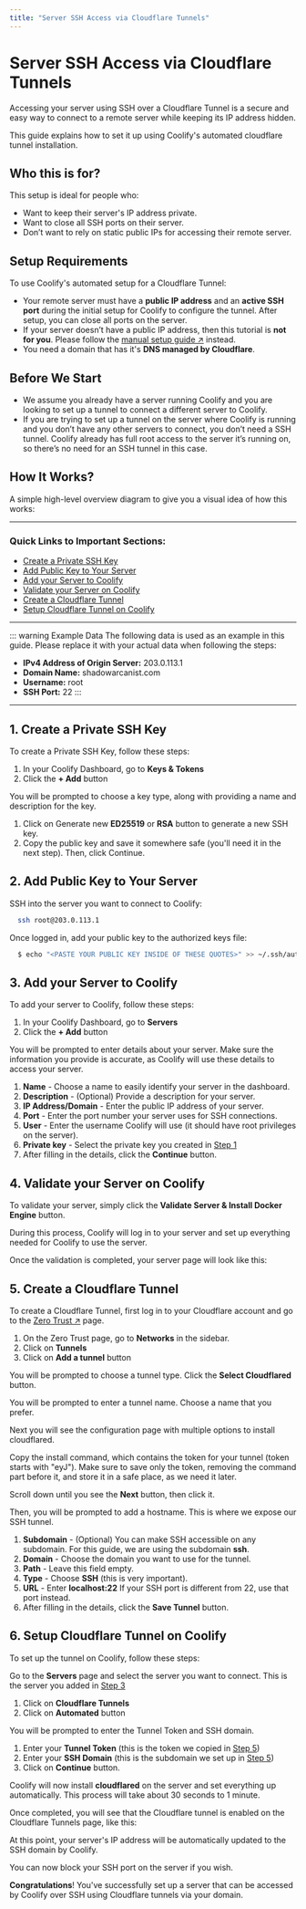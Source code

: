 ```yaml
---
title: "Server SSH Access via Cloudflare Tunnels"
---
```


# Server SSH Access via Cloudflare Tunnels
Accessing your server using SSH over a Cloudflare Tunnel is a secure and easy way to connect to a remote server while keeping its IP address hidden. 

This guide explains how to set it up using Coolify's automated cloudflare tunnel installation.


## Who this is for?
This setup is ideal for people who:

- Want to keep their server's IP address private.
- Want to close all SSH ports on their server.
- Don’t want to rely on static public IPs for accessing their remote server.


## Setup Requirements
To use Coolify's automated setup for a Cloudflare Tunnel:

- Your remote server must have a **public IP address** and an **active SSH port** during the initial setup for Coolify to configure the tunnel. After setup, you can close all ports on the server.
- If your server doesn’t have a public IP address, then this tutorial is **not for you**. Please follow the [manual setup guide ↗](/knowledge-base/cloudflare/tunnels/manual-setup) instead.
- You need a domain that has it's **DNS managed by Cloudflare**.


## Before We Start
- We assume you already have a server running Coolify and you are looking to set up a tunnel to connect a different server to Coolify.
- If you are trying to set up a tunnel on the server where Coolify is running and you don’t have any other servers to connect, you don’t need a SSH tunnel. Coolify already has full root access to the server it’s running on, so there’s no need for an SSH tunnel in this case.


## How It Works?
A simple high-level overview diagram to give you a visual idea of how this works:

<ZoomableImage src="/docs/images/knowledge-base/cf-tunnel/server-ssh/high-level-diagram.webp" />

---

### Quick Links to Important Sections:
- [Create a Private SSH Key](#_1-create-a-private-ssh-key)
- [Add Public Key to Your Server](#_2-add-public-key-to-your-server)
- [Add your Server to Coolify](#_3-add-your-server-to-coolify)
- [Validate your Server on Coolify](#_4-validate-your-server-on-coolify)
- [Create a Cloudflare Tunnel](#_5-create-a-cloudflare-tunnel)
- [Setup Cloudflare Tunnel on Coolify](#_6-setup-cloudflare-tunnel-on-coolify)

---

::: warning Example Data
  The following data is used as an example in this guide. Please replace it with your actual data when following the steps:
  
  - **IPv4 Address of Origin Server:** 203.0.113.1
  - **Domain Name:** shadowarcanist.com
  - **Username:** root
  - **SSH Port:** 22
:::

---

## 1. Create a Private SSH Key
To create a Private SSH Key, follow these steps:

<ZoomableImage src="/docs/images/knowledge-base/cf-tunnel/server-ssh/1.webp" />

1. In your Coolify Dashboard, go to **Keys & Tokens**
2. Click the **+ Add** button

You will be prompted to choose a key type, along with providing a name and description for the key.

<ZoomableImage src="/docs/images/knowledge-base/cf-tunnel/server-ssh/2.webp" />

1. Click on Generate new **ED25519** or **RSA** button to generate a new SSH key. 
2. Copy the public key and save it somewhere safe (you'll need it in the next step). Then, click Continue.


## 2. Add Public Key to Your Server
SSH into the server you want to connect to Coolify:
```sh
  ssh root@203.0.113.1
```

Once logged in, add your public key to the authorized keys file:
```sh
  $ echo "<PASTE YOUR PUBLIC KEY INSIDE OF THESE QUOTES>" >> ~/.ssh/authorized_keys
```


## 3. Add your Server to Coolify
To add your server to Coolify, follow these steps:

<ZoomableImage src="/docs/images/knowledge-base/cf-tunnel/server-ssh/3.webp" />

1. In your Coolify Dashboard, go to **Servers**
2. Click the **+ Add** button

You will be prompted to enter details about your server. Make sure the information you provide is accurate, as Coolify will use these details to access your server.

<ZoomableImage src="/docs/images/knowledge-base/cf-tunnel/server-ssh/4.webp" />

1. **Name** - Choose a name to easily identify your server in the dashboard.
2. **Description** - (Optional) Provide a description for your server.
3. **IP Address/Domain** - Enter the public IP address of your server.
4. **Port** - Enter the port number your server uses for SSH connections.
5. **User** - Enter the username Coolify will use (it should have root privileges on the server).
6. **Private key** - Select the private key you created in [Step 1](#_1-create-a-private-ssh-key)
7. After filling in the details, click the **Continue** button.


## 4. Validate your Server on Coolify
To validate your server, simply click the **Validate Server & Install Docker Engine** button.

<ZoomableImage src="/docs/images/knowledge-base/cf-tunnel/server-ssh/5.webp" />

During this process, Coolify will log in to your server and set up everything needed for Coolify to use the server.

Once the validation is completed, your server page will look like this:

<ZoomableImage src="/docs/images/knowledge-base/cf-tunnel/server-ssh/6.webp" />


## 5. Create a Cloudflare Tunnel
To create a Cloudflare Tunnel, first log in to your Cloudflare account and go to the [Zero Trust ↗](https://one.dash.cloudflare.com/) page.

<ZoomableImage src="/docs/images/knowledge-base/cf-tunnel/server-ssh/7.webp" />

1. On the Zero Trust page, go to **Networks** in the sidebar.
2. Click on **Tunnels**
3. Click on **Add a tunnel** button

You will be prompted to choose a tunnel type. Click the **Select Cloudflared** button.

<ZoomableImage src="/docs/images/knowledge-base/cf-tunnel/server-ssh/8.webp" />

You will be prompted to enter a tunnel name. Choose a name that you prefer.

<ZoomableImage src="/docs/images/knowledge-base/cf-tunnel/server-ssh/9.webp" />

Next you will see the configuration page with multiple options to install cloudflared.

<ZoomableImage src="/docs/images/knowledge-base/cf-tunnel/server-ssh/10.webp" />

Copy the install command, which contains the token for your tunnel (token starts with "eyJ"). Make sure to save only the token, removing the command part before it, and store it in a safe place, as we need it later.

<ZoomableImage src="/docs/images/knowledge-base/cf-tunnel/server-ssh/11.webp" />

Scroll down until you see the **Next** button, then click it.

Then, you will be prompted to add a hostname. This is where we expose our SSH tunnel.

<ZoomableImage src="/docs/images/knowledge-base/cf-tunnel/server-ssh/12.webp" />

1. **Subdomain** - (Optional) You can make SSH accessible on any subdomain. For this guide, we are using the subdomain **ssh**.
2. **Domain** - Choose the domain you want to use for the tunnel.
3. **Path** - Leave this field empty.
4. **Type** - Choose **SSH** (this is very important).
5. **URL** - Enter **localhost:22** If your SSH port is different from 22, use that port instead.
6. After filling in the details, click the **Save Tunnel** button.


## 6. Setup Cloudflare Tunnel on Coolify
To set up the tunnel on Coolify, follow these steps:

<ZoomableImage src="/docs/images/knowledge-base/cf-tunnel/server-ssh/13.webp" />

Go to the **Servers** page and select the server you want to connect. This is the server you added in [Step 3](#_3-add-your-server-to-coolify)

1. Click on **Cloudflare Tunnels**
2. Click on **Automated** button

You will be prompted to enter the Tunnel Token and SSH domain.

<ZoomableImage src="/docs/images/knowledge-base/cf-tunnel/server-ssh/14.webp" />

1. Enter your **Tunnel Token** (this is the token we copied in [Step 5](#_5-create-a-cloudflare-tunnel))
2. Enter your **SSH Domain** (this is the subdomain we set up in [Step 5](#_5-create-a-cloudflare-tunnel))
3. Click on **Continue** button.

Coolify will now install **cloudflared** on the server and set everything up automatically. This process will take about 30 seconds to 1 minute.

Once completed, you will see that the Cloudflare tunnel is enabled on the Cloudflare Tunnels page, like this:

<ZoomableImage src="/docs/images/knowledge-base/cf-tunnel/server-ssh/15.webp" />

At this point, your server's IP address will be automatically updated to the SSH domain by Coolify.

<ZoomableImage src="/docs/images/knowledge-base/cf-tunnel/server-ssh/16.webp" />

You can now block your SSH port on the server if you wish.

**Congratulations**! You've successfully set up a server that can be accessed by Coolify over SSH using Cloudflare tunnels via your domain.